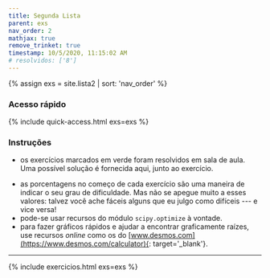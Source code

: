 ```yaml
---
title: Segunda Lista
parent: exs
nav_order: 2
mathjax: true
remove_trinket: true
timestamp: 10/5/2020, 11:15:02 AM
# resolvidos: ['8']
---
```


{% assign exs = site.lista2 | sort: 'nav_order' %}

### Acesso rápido

{% include quick-access.html exs=exs %}

### Instruções

- os exercícios marcados em <span class="badge badge-success">verde</span> foram resolvidos em sala de aula. Uma possível solução é fornecida aqui, junto ao exercício.
<!-- - os exercícios marcados em <span class="badge badge-warning">amarelo</span> devem ser entregues no dia 08/10/2020. -->
- as porcentagens no começo de cada exercício são uma maneira de indicar o seu grau de dificuldade. Mas não se apegue muito a esses valores: talvez você ache fáceis alguns que eu julgo como difíceis --- e vice versa!
- pode-se usar recursos do módulo `scipy.optimize` à vontade.
- para fazer gráficos rápidos e ajudar a encontrar graficamente raízes, use recursos _online_ como os do [www.desmos.com](https://www.desmos.com/calculator){: target='_blank'}.

---

{% include exercicios.html exs=exs %}
